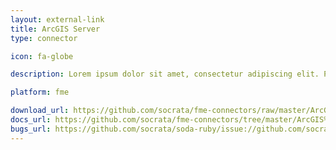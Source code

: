 ```yaml
---
layout: external-link
title: ArcGIS Server
type: connector

icon: fa-globe

description: Lorem ipsum dolor sit amet, consectetur adipiscing elit. Pellentesque dictum augue ac lorem malesuada at rhoncus turpis condimentum. Maecenas commodo sem ac magna posuere ultrices. Proin ut felis ac odio consectetur rutrum vel quis sem.

platform: fme

download_url: https://github.com/socrata/fme-connectors/raw/master/ArcGIS%20Server/ArcGIS%20Server.fmwt
docs_url: https://github.com/socrata/fme-connectors/tree/master/ArcGIS%20Server
bugs_url: https://github.com/socrata/soda-ruby/issue://github.com/socrata/fme-connectors/issues?labels=open311&state=open
---
```

